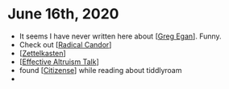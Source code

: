 # June 16th, 2020
- It seems I have never written here about [[Greg Egan]]. Funny.
- Check out [[Radical Candor]]
- [[Zettelkasten]]
- [[Effective Altruism Talk]]
- found [[Citizense]] while reading about tiddlyroam
- 

[//begin]: # "Autogenerated link references for markdown compatibility"
[Greg Egan]: ../greg-egan "Greg Egan"
[Radical Candor]: ../radical-candor "Radical Candor"
[Zettelkasten]: ../zettelkasten "Zettelkasten"
[Effective Altruism Talk]: ../effective-altruism-talk "Effective Altruism Talk"
[Citizense]: ../citizense "Citizense"
[//end]: # "Autogenerated link references"